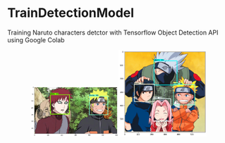 # TrainDetectionModel
Training Naruto characters detctor with Tensorflow Object Detection API using Google Colab
<center class = "half">
  <img src="https://github.com/popCain/TrainDetectionModel/blob/main/image/result_1.png" width="200"/><img src="https://github.com/popCain/TrainDetectionModel/blob/main/image/result_2.png" width="200"/>
</center>
